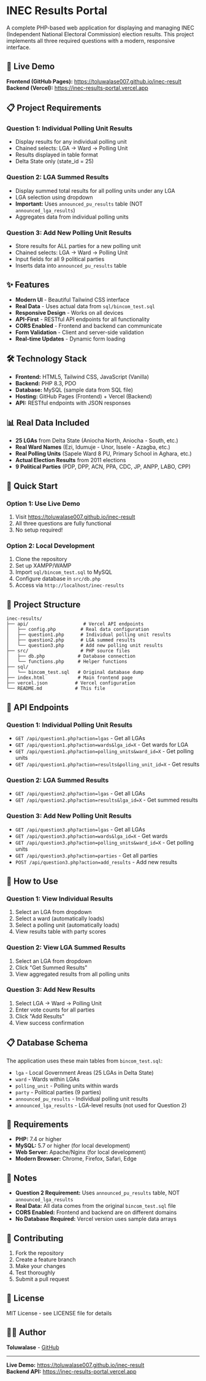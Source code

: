 # INEC Results Portal

A complete PHP-based web application for displaying and managing INEC (Independent National Electoral Commission) election results. This project implements all three required questions with a modern, responsive interface.

## 🚀 Live Demo

**Frontend (GitHub Pages):** https://toluwalase007.github.io/inec-result  
**Backend (Vercel):** https://inec-results-portal.vercel.app

## 📋 Project Requirements

### Question 1: Individual Polling Unit Results
- Display results for any individual polling unit
- Chained selects: LGA → Ward → Polling Unit
- Results displayed in table format
- Delta State only (state_id = 25)

### Question 2: LGA Summed Results
- Display summed total results for all polling units under any LGA
- LGA selection using dropdown
- **Important:** Uses `announced_pu_results` table (NOT `announced_lga_results`)
- Aggregates data from individual polling units

### Question 3: Add New Polling Unit Results
- Store results for ALL parties for a new polling unit
- Chained selects: LGA → Ward → Polling Unit
- Input fields for all 9 political parties
- Inserts data into `announced_pu_results` table

## ✨ Features

- **Modern UI** - Beautiful Tailwind CSS interface
- **Real Data** - Uses actual data from `sql/bincom_test.sql`
- **Responsive Design** - Works on all devices
- **API-First** - RESTful API endpoints for all functionality
- **CORS Enabled** - Frontend and backend can communicate
- **Form Validation** - Client and server-side validation
- **Real-time Updates** - Dynamic form loading

## 🛠️ Technology Stack

- **Frontend:** HTML5, Tailwind CSS, JavaScript (Vanilla)
- **Backend:** PHP 8.3, PDO
- **Database:** MySQL (sample data from SQL file)
- **Hosting:** GitHub Pages (Frontend) + Vercel (Backend)
- **API:** RESTful endpoints with JSON responses

## 📊 Real Data Included

- **25 LGAs** from Delta State (Aniocha North, Aniocha - South, etc.)
- **Real Ward Names** (Ezi, Idumuje - Unor, Issele - Azagba, etc.)
- **Real Polling Units** (Sapele Ward 8 PU, Primary School in Aghara, etc.)
- **Actual Election Results** from 2011 elections
- **9 Political Parties** (PDP, DPP, ACN, PPA, CDC, JP, ANPP, LABO, CPP)

## 🚀 Quick Start

### Option 1: Use Live Demo
1. Visit https://toluwalase007.github.io/inec-result
2. All three questions are fully functional
3. No setup required!

### Option 2: Local Development
1. Clone the repository
2. Set up XAMPP/WAMP
3. Import `sql/bincom_test.sql` to MySQL
4. Configure database in `src/db.php`
5. Access via `http://localhost/inec-results`

## 📁 Project Structure

```
inec-results/
├── api/                    # Vercel API endpoints
│   ├── config.php         # Real data configuration
│   ├── question1.php      # Individual polling unit results
│   ├── question2.php      # LGA summed results
│   └── question3.php      # Add new polling unit results
├── src/                   # PHP source files
│   ├── db.php            # Database connection
│   └── functions.php     # Helper functions
├── sql/
│   └── bincom_test.sql   # Original database dump
├── index.html            # Main frontend page
├── vercel.json          # Vercel configuration
└── README.md            # This file
```

## 🔌 API Endpoints

### Question 1: Individual Polling Unit Results
- `GET /api/question1.php?action=lgas` - Get all LGAs
- `GET /api/question1.php?action=wards&lga_id=X` - Get wards for LGA
- `GET /api/question1.php?action=polling_units&ward_id=X` - Get polling units
- `GET /api/question1.php?action=results&polling_unit_id=X` - Get results

### Question 2: LGA Summed Results
- `GET /api/question2.php?action=lgas` - Get all LGAs
- `GET /api/question2.php?action=results&lga_id=X` - Get summed results

### Question 3: Add New Polling Unit Results
- `GET /api/question3.php?action=lgas` - Get all LGAs
- `GET /api/question3.php?action=wards&lga_id=X` - Get wards
- `GET /api/question3.php?action=polling_units&ward_id=X` - Get polling units
- `GET /api/question3.php?action=parties` - Get all parties
- `POST /api/question3.php?action=add_results` - Add new results

## 🎯 How to Use

### Question 1: View Individual Results
1. Select an LGA from dropdown
2. Select a ward (automatically loads)
3. Select a polling unit (automatically loads)
4. View results table with party scores

### Question 2: View LGA Summed Results
1. Select an LGA from dropdown
2. Click "Get Summed Results"
3. View aggregated results from all polling units

### Question 3: Add New Results
1. Select LGA → Ward → Polling Unit
2. Enter vote counts for all parties
3. Click "Add Results"
4. View success confirmation

## 📋 Database Schema

The application uses these main tables from `bincom_test.sql`:
- `lga` - Local Government Areas (25 LGAs in Delta State)
- `ward` - Wards within LGAs
- `polling_unit` - Polling units within wards
- `party` - Political parties (9 parties)
- `announced_pu_results` - Individual polling unit results
- `announced_lga_results` - LGA-level results (not used for Question 2)

## 🔧 Requirements

- **PHP:** 7.4 or higher
- **MySQL:** 5.7 or higher (for local development)
- **Web Server:** Apache/Nginx (for local development)
- **Modern Browser:** Chrome, Firefox, Safari, Edge

## 📝 Notes

- **Question 2 Requirement:** Uses `announced_pu_results` table, NOT `announced_lga_results`
- **Real Data:** All data comes from the original `bincom_test.sql` file
- **CORS Enabled:** Frontend and backend are on different domains
- **No Database Required:** Vercel version uses sample data arrays

## 🤝 Contributing

1. Fork the repository
2. Create a feature branch
3. Make your changes
4. Test thoroughly
5. Submit a pull request

## 📄 License

MIT License - see LICENSE file for details

## 👨‍💻 Author

**Toluwalase** - [GitHub](https://github.com/TOLUWALASE007)

---

**Live Demo:** https://toluwalase007.github.io/inec-result  
**Backend API:** https://inec-results-portal.vercel.app
